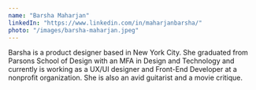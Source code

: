```yaml
---
name: "Barsha Maharjan"
linkedIn: "https://www.linkedin.com/in/maharjanbarsha/"
photo: "/images/barsha-maharjan.jpeg"
---
```


Barsha is a product designer based in New York City. She graduated from Parsons School of Design with an MFA in Design and Technology and currently is working as a UX/UI designer and Front-End Developer at a nonprofit organization. She is also an avid guitarist and a movie critique.
